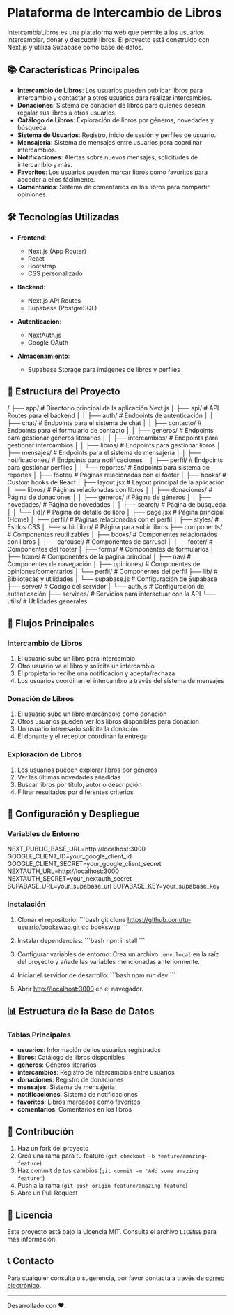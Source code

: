 # Plataforma de Intercambio de Libros

IntercambiaLibros es una plataforma web que permite a los usuarios intercambiar, donar y descubrir libros. El proyecto está construido con Next.js y utiliza Supabase como base de datos.

## 📚 Características Principales

- **Intercambio de Libros**: Los usuarios pueden publicar libros para intercambio y contactar a otros usuarios para realizar intercambios.
- **Donaciones**: Sistema de donación de libros para quienes desean regalar sus libros a otros usuarios.
- **Catálogo de Libros**: Exploración de libros por géneros, novedades y búsqueda.
- **Sistema de Usuarios**: Registro, inicio de sesión y perfiles de usuario.
- **Mensajería**: Sistema de mensajes entre usuarios para coordinar intercambios.
- **Notificaciones**: Alertas sobre nuevos mensajes, solicitudes de intercambio y más.
- **Favoritos**: Los usuarios pueden marcar libros como favoritos para acceder a ellos fácilmente.
- **Comentarios**: Sistema de comentarios en los libros para compartir opiniones.

## 🛠️ Tecnologías Utilizadas

- **Frontend**:
  - Next.js (App Router)
  - React
  - Bootstrap
  - CSS personalizado

- **Backend**:
  - Next.js API Routes
  - Supabase (PostgreSQL)

- **Autenticación**:
  - NextAuth.js
  - Google OAuth

- **Almacenamiento**:
  - Supabase Storage para imágenes de libros y perfiles

## 📁 Estructura del Proyecto


/
├── app/                      # Directorio principal de la aplicación Next.js
│   ├── api/                  # API Routes para el backend
│   │   ├── auth/             # Endpoints de autenticación
│   │   ├── chat/             # Endpoints para el sistema de chat
│   │   ├── contacto/         # Endpoints para el formulario de contacto
│   │   ├── generos/          # Endpoints para gestionar géneros literarios
│   │   ├── intercambios/     # Endpoints para gestionar intercambios
│   │   ├── libros/           # Endpoints para gestionar libros
│   │   ├── mensajes/         # Endpoints para el sistema de mensajería
│   │   ├── notificaciones/   # Endpoints para notificaciones
│   │   ├── perfil/           # Endpoints para gestionar perfiles
│   │   └── reportes/         # Endpoints para sistema de reportes
│   ├── footer/               # Páginas relacionadas con el footer
│   ├── hooks/                # Custom hooks de React
│   ├── layout.jsx            # Layout principal de la aplicación
│   ├── libros/               # Páginas relacionadas con libros
│   │   ├── donaciones/       # Página de donaciones
│   │   ├── generos/          # Página de géneros
│   │   ├── novedades/        # Página de novedades
│   │   ├── search/           # Página de búsqueda
│   │   └── [id]/             # Página de detalle de libro
│   ├── page.jsx              # Página principal (Home)
│   ├── perfil/               # Páginas relacionadas con el perfil
│   ├── styles/               # Estilos CSS
│   └── subirLibro/           # Página para subir libros
├── components/               # Componentes reutilizables
│   ├── books/                # Componentes relacionados con libros
│   ├── carousel/             # Componentes de carrusel
│   ├── footer/               # Componentes del footer
│   ├── forms/                # Componentes de formularios
│   ├── home/                 # Componentes de la página principal
│   ├── nav/                  # Componentes de navegación
│   ├── opiniones/            # Componentes de opiniones/comentarios
│   └── perfil/               # Componentes del perfil
├── lib/                      # Bibliotecas y utilidades
│   └── supabase.js           # Configuración de Supabase
├── server/                   # Código del servidor
│   └── auth.js               # Configuración de autenticación
├── services/                 # Servicios para interactuar con la API
└── utils/                    # Utilidades generales


## 🔄 Flujos Principales

### Intercambio de Libros
1. El usuario sube un libro para intercambio
2. Otro usuario ve el libro y solicita un intercambio
3. El propietario recibe una notificación y acepta/rechaza
4. Los usuarios coordinan el intercambio a través del sistema de mensajes

### Donación de Libros
1. El usuario sube un libro marcándolo como donación
2. Otros usuarios pueden ver los libros disponibles para donación
3. Un usuario interesado solicita la donación
4. El donante y el receptor coordinan la entrega

### Exploración de Libros
1. Los usuarios pueden explorar libros por géneros
2. Ver las últimas novedades añadidas
3. Buscar libros por título, autor o descripción
4. Filtrar resultados por diferentes criterios

## 🔧 Configuración y Despliegue

### Variables de Entorno

NEXT_PUBLIC_BASE_URL=http://localhost:3000
GOOGLE_CLIENT_ID=your_google_client_id
GOOGLE_CLIENT_SECRET=your_google_client_secret
NEXTAUTH_URL=http://localhost:3000
NEXTAUTH_SECRET=your_nextauth_secret
SUPABASE_URL=your_supabase_url
SUPABASE_KEY=your_supabase_key


### Instalación

1. Clonar el repositorio:
\`\`\`bash
git clone https://github.com/tu-usuario/bookswap.git
cd bookswap
\`\`\`

2. Instalar dependencias:
\`\`\`bash
npm install
\`\`\`

3. Configurar variables de entorno:
Crea un archivo `.env.local` en la raíz del proyecto y añade las variables mencionadas anteriormente.

4. Iniciar el servidor de desarrollo:
\`\`\`bash
npm run dev
\`\`\`

5. Abrir [http://localhost:3000](http://localhost:3000) en el navegador.

## 📊 Estructura de la Base de Datos

### Tablas Principales

- **usuarios**: Información de los usuarios registrados
- **libros**: Catálogo de libros disponibles
- **generos**: Géneros literarios
- **intercambios**: Registro de intercambios entre usuarios
- **donaciones**: Registro de donaciones
- **mensajes**: Sistema de mensajería
- **notificaciones**: Sistema de notificaciones
- **favoritos**: Libros marcados como favoritos
- **comentarios**: Comentarios en los libros

## 🤝 Contribución

1. Haz un fork del proyecto
2. Crea una rama para tu feature (`git checkout -b feature/amazing-feature`)
3. Haz commit de tus cambios (`git commit -m 'Add some amazing feature'`)
4. Push a la rama (`git push origin feature/amazing-feature`)
5. Abre un Pull Request

## 📄 Licencia

Este proyecto está bajo la Licencia MIT. Consulta el archivo `LICENSE` para más información.

## 📞 Contacto

Para cualquier consulta o sugerencia, por favor contacta a través de [correo electrónico](intercambiolibros@intercambios.com).

---

Desarrollado con ❤️.
